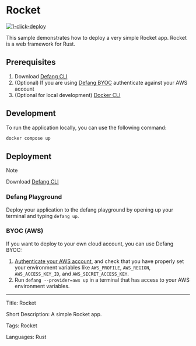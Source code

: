# Rocket

[![1-click-deploy](https://defang.io/deploy-with-defang.svg)](https://portal.defang.dev/redirect?url=https%3A%2F%2Fgithub.com%2Fnew%3Ftemplate_name%3Dsample-rocket-template%26template_owner%3DDefangSamples)

This sample demonstrates how to deploy a very simple Rocket app. Rocket is a web framework for Rust.

## Prerequisites

1. Download [Defang CLI](https://github.com/DefangLabs/defang)
2. (Optional) If you are using [Defang BYOC](https://docs.aws.amazon.com/cli/latest/userguide/cli-chap-configure.html) authenticate against your AWS account
3. (Optional for local development) [Docker CLI](https://docs.docker.com/engine/install/)

## Development

To run the application locally, you can use the following command:

```bash
docker compose up
```

## Deployment

> [!NOTE]
> Download [Defang CLI](https://github.com/DefangLabs/defang)

### Defang Playground

Deploy your application to the defang playground by opening up your terminal and typing `defang up`.

### BYOC (AWS)

If you want to deploy to your own cloud account, you can use Defang BYOC:

1. [Authenticate your AWS account](https://docs.aws.amazon.com/cli/latest/userguide/cli-chap-configure.html), and check that you have properly set your environment variables like `AWS_PROFILE`, `AWS_REGION`, `AWS_ACCESS_KEY_ID`, and `AWS_SECRET_ACCESS_KEY`.
2. Run `defang --provider=aws up` in a terminal that has access to your AWS environment variables.

---

Title: Rocket

Short Description: A simple Rocket app.

Tags: Rocket

Languages: Rust
